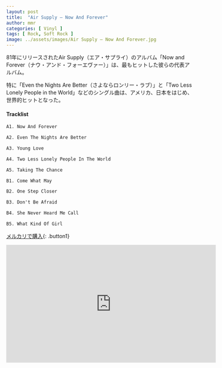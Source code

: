 ```yaml
---
layout: post
title:  "Air Supply – Now And Forever"
author: mmr
categories: [ Vinyl ]
tags: [ Rock, Soft Rock ]
image: ../assets/images/Air Supply – Now And Forever.jpg
---
```


81年にリリースされたAir Supply（エア・サプライ）のアルバム「Now and Forever（ナウ・アンド・フォーエヴァー）」は、最もヒットした彼らの代表アルバム。

特に「Even the Nights Are Better（さよならロンリー・ラブ）」と「Two Less Lonely People in the World」などのシングル曲は、アメリカ、日本をはじめ、世界的ヒットとなった。

#### Tracklist
```md
A1. Now And Forever

A2. Even The Nights Are Better

A3. Young Love

A4. Two Less Lonely People In The World

A5. Taking The Chance

B1. Come What May

B2. One Step Closer

B3. Don't Be Afraid

B4. She Never Heard Me Call

B5. What Kind Of Girl
```

[メルカリで購入](https://jp.mercari.com/item/m66371881166?afid=6142608987){: .button1}

<iframe width="560" height="315" src="https://www.youtube.com/embed/mk5cU2vkca0?si=Agp8c9ea6WICiYuZ" title="YouTube video player" frameborder="0" allow="accelerometer; autoplay; clipboard-write; encrypted-media; gyroscope; picture-in-picture; web-share" referrerpolicy="strict-origin-when-cross-origin" allowfullscreen></iframe>